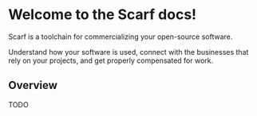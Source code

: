 # Welcome to the Scarf docs!

Scarf is a toolchain for commercializing your open-source software. 

Understand how your software is used, connect with the businesses that rely on your projects, and get properly compensated for work.

## Overview


TODO

